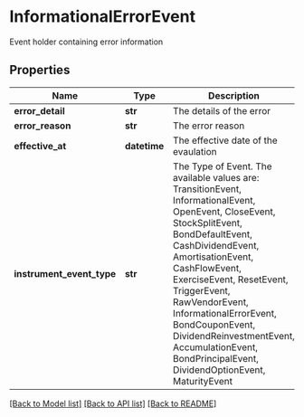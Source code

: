 # InformationalErrorEvent

Event holder containing error information

## Properties
Name | Type | Description | Notes
------------ | ------------- | ------------- | -------------
**error_detail** | **str** | The details of the error | 
**error_reason** | **str** | The error reason | 
**effective_at** | **datetime** | The effective date of the evaulation | 
**instrument_event_type** | **str** | The Type of Event. The available values are: TransitionEvent, InformationalEvent, OpenEvent, CloseEvent, StockSplitEvent, BondDefaultEvent, CashDividendEvent, AmortisationEvent, CashFlowEvent, ExerciseEvent, ResetEvent, TriggerEvent, RawVendorEvent, InformationalErrorEvent, BondCouponEvent, DividendReinvestmentEvent, AccumulationEvent, BondPrincipalEvent, DividendOptionEvent, MaturityEvent | 

[[Back to Model list]](../README.md#documentation-for-models) [[Back to API list]](../README.md#documentation-for-api-endpoints) [[Back to README]](../README.md)


